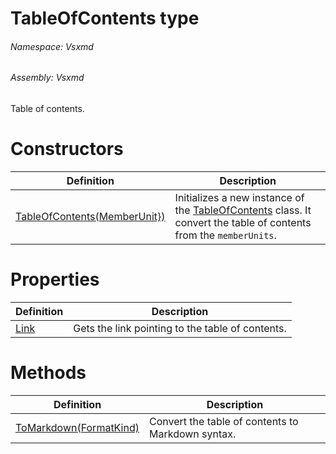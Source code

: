 <a name='T-Vsxmd-TableOfContents'></a>
# TableOfContents type

###### Namespace:  Vsxmd

###### Assembly:  Vsxmd

Table of contents.

# Constructors

| Definition | Description |
|-|-|
| [TableOfContents(MemberUnit})](/Vsxmd/TableOfContents.md/#M-Vsxmd-TableOfContents-#ctor-System-Linq-IOrderedEnumerable{Vsxmd-Units-MemberUnit}-) | Initializes a new instance of the [TableOfContents](/Vsxmd/TableOfContents.md/#T-Vsxmd-TableOfContents) class.  It convert the table of contents from the `memberUnits`. |

# Properties

| Definition | Description |
|-|-|
| [Link](/Vsxmd/TableOfContents.md/#P-Vsxmd-TableOfContents-Link) | Gets the link pointing to the table of contents. |

# Methods

| Definition | Description |
|-|-|
| [ToMarkdown(FormatKind)](/Vsxmd/TableOfContents.md/#M-Vsxmd-TableOfContents-ToMarkdown-Vsxmd-Units-FormatKind-) | Convert the table of contents to Markdown syntax. |
